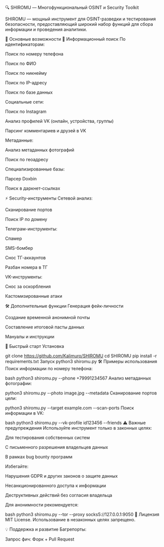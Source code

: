 🔍 SHIROMU — Многофункциональный OSINT и Security Toolkit


SHIROMU — мощный инструмент для OSINT-разведки и тестирования безопасности, предоставляющий широкий набор функций для сбора информации и проведения аналитики.

🌟 Основные возможности
🔎 Информационный поиск
По идентификаторам:

Поиск по номеру телефона

Поиск по ФИО

Поиск по никнейму

Поиск по IP-адресу

Поиск по базе данных

Социальные сети:

Поиск по Instagram

Анализ профилей VK (онлайн, устройства, группы)

Парсинг комментариев и друзей в VK

Метаданные:

Анализ метаданных фотографий

Поиск по геоадресу

Специализированные базы:

Парсер Doxbin

Поиск в даркнет-ссылках

⚡ Security-инструменты
Сетевой анализ:

Сканирование портов

Поиск IP по домену

Телеграм-инструменты:

Спамер

SMS-бомбер

Снос ТГ-аккаунтов

Разбан номера в ТГ

VK-инструменты:

Снос за оскорбления

Кастомизированные атаки

🛠️ Дополнительные функции
Генерация фейк-личности

Создание временной анонимной почты

Составление итоговой пасты данных

Мануалы и инструкции

🚀 Быстрый старт
Установка

git clone https://github.com/Kalimuro/SHIROMU
cd SHIROMU
pip install -r requirements.txt
Запуск
python3 shiromu.py
🛠️ Примеры использования
Поиск информации по номеру телефона:

bash
python3 shiromu.py --phone +79991234567
Анализ метаданных фотографии:

python3 shiromu.py --photo image.jpg --metadata
Сканирование портов цели:

python3 shiromu.py --target example.com --scan-ports
Поиск информации в VK:

bash
python3 shiromu.py --vk-profile id123456 --friends
⚠️ Важные предупреждения
Используйте инструмент только в законных целях:

Для тестирования собственных систем

С письменного разрешения владельцев данных

В рамках bug bounty программ

Избегайте:

Нарушения GDPR и других законов о защите данных

Несанкционированного доступа к информации

Деструктивных действий без согласия владельца

Для анонимности рекомендуется:

bash
python3 shiromu.py --tor --proxy socks5://127.0.0.1:9050
📄 Лицензия
MIT License. Использование в незаконных целях запрещено.

💡 Поддержка и развитие
Багрепорты: 

Запрос фич: Форк + Pull Request

